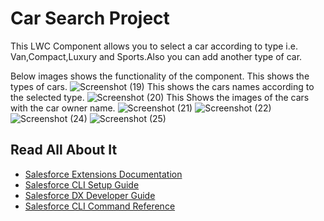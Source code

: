 # Car Search Project

This LWC Component allows you to select a car according to type i.e. Van,Compact,Luxury and Sports.Also you can add another type of car.

Below images shows the functionality of the component.
This shows the types of cars.
![Screenshot (19)](https://user-images.githubusercontent.com/79133640/139466573-2dcbdfa2-d672-448f-aea3-c32bc7331a81.png)
This shows the cars names according to the selected type.
![Screenshot (20)](https://user-images.githubusercontent.com/79133640/139466602-07e3178a-6ac1-4c8b-8da6-bfc6a5365ef6.png)
This Shows the images of the cars with the car owner name.
![Screenshot (21)](https://user-images.githubusercontent.com/79133640/139466627-127771eb-5298-4f5c-a488-77833b447553.png)
![Screenshot (22)](https://user-images.githubusercontent.com/79133640/139466650-5ecba46d-7ba5-4cc2-9f16-34de39d3b0d1.png)
![Screenshot (24)](https://user-images.githubusercontent.com/79133640/139466691-0df3aff3-02b9-45dd-a4ca-184d8ab7c5c4.png)
![Screenshot (25)](https://user-images.githubusercontent.com/79133640/139466708-241327c1-9d13-417e-8140-5676e04f023c.png)

## Read All About It

- [Salesforce Extensions Documentation](https://developer.salesforce.com/tools/vscode/)
- [Salesforce CLI Setup Guide](https://developer.salesforce.com/docs/atlas.en-us.sfdx_setup.meta/sfdx_setup/sfdx_setup_intro.htm)
- [Salesforce DX Developer Guide](https://developer.salesforce.com/docs/atlas.en-us.sfdx_dev.meta/sfdx_dev/sfdx_dev_intro.htm)
- [Salesforce CLI Command Reference](https://developer.salesforce.com/docs/atlas.en-us.sfdx_cli_reference.meta/sfdx_cli_reference/cli_reference.htm)
